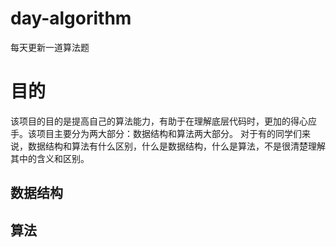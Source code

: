 # day-algorithm
  每天更新一道算法题

# 目的
  该项目的目的是提高自己的算法能力，有助于在理解底层代码时，更加的得心应手。该项目主要分为两大部分：数据结构和算法两大部分。
 对于有的同学们来说，数据结构和算法有什么区别，什么是数据结构，什么是算法，不是很清楚理解其中的含义和区别。
 
 ## 数据结构
 ## 算法
